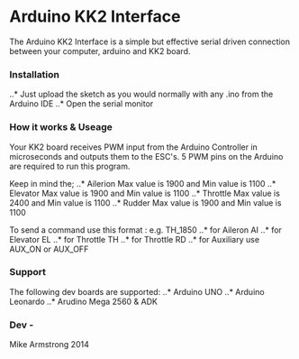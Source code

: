 # Arduino KK2 Interface

The Arduino KK2 Interface is a simple but effective serial driven connection between your computer, arduino and KK2 board.

### Installation

..* Just upload the sketch as you would normally with any .ino from the Arduino IDE
..* Open the serial monitor

### How it works & Useage

Your KK2 board receives PWM input from the Arduino Controller in microseconds and outputs them to the ESC's.
5 PWM pins on the Arduino are required to run this program.

Keep in mind the;
..* Ailerion Max value is 1900 and Min value is 1100
..* Elevator Max value is 1900 and Min value is 1100
..* Throttle Max value is 2400 and Min value is 1100
..* Rudder Max value is 1900 and Min value is 1100

To send a command use this format : e.g. TH_1850
..* for Aileron AI
..* for Elevator EL
..* for Throttle TH
..* for Throttle RD
..* for Auxiliary use AUX_ON or AUX_OFF

### Support

The following dev boards are supported:
..* Arduino UNO
..* Arduino Leonardo 
..* Arudino Mega 2560 & ADK

### Dev -

Mike Armstrong 2014
